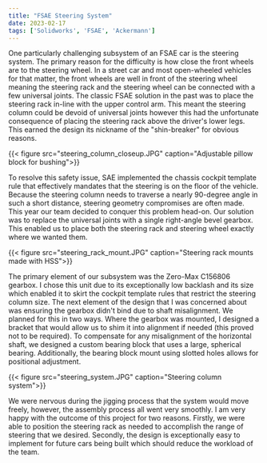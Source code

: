 ```yaml
---
title: "FSAE Steering System"
date: 2023-02-17
tags: ['Solidworks', 'FSAE', 'Ackermann']
---
```


One particularly challenging subsystem of an FSAE car is the steering system. The primary reason for the difficulty is how close the front wheels are to the steering wheel. In a street car and most open-wheeled vehicles for that matter, the front wheels are well in front of the steering wheel meaning the steering rack and the steering wheel can be connected with a few universal joints. The classic FSAE solution in the past was to place the steering rack in-line with the upper control arm. This meant the steering column could be devoid of universal joints however this had the unfortunate consequence of placing the steering rack above the driver's lower legs. This earned the design its nickname of the "shin-breaker" for obvious reasons.

{{< figure src="steering_column_closeup.JPG"  caption="Adjustable pillow block for bushing">}}

To resolve this safety issue, SAE implemented the chassis cockpit template rule that effectively mandates that the steering is on the floor of the vehicle. Because the steering column needs to traverse a nearly 90-degree angle in such a short distance, steering geometry compromises are often made. This year our team decided to conquer this problem head-on. Our solution was to replace the universal joints with a single right-angle bevel gearbox. This enabled us to place both the steering rack and steering wheel exactly where we wanted them.

{{< figure src="steering_rack_mount.JPG"  caption="Steering rack mounts made with HSS">}}

The primary element of our subsystem was the Zero-Max C156806 gearbox. I chose this unit due to its exceptionally low backlash and its size which enabled it to skirt the cockpit template rules that restrict the steering column size. The next element of the design that I was concerned about was ensuring the gearbox didn't bind due to shaft misalignment. We planned for this in two ways. Where the gearbox was mounted, I designed a bracket that would allow us to shim it into alignment if needed (this proved not to be required). To compensate for any misalignment of the horizontal shaft, we designed a custom bearing block that uses a large, spherical bearing. Additionally, the bearing block mount using slotted holes allows for positional adjustment.

{{< figure src="steering_system.JPG"  caption="Steering column system">}}

We were nervous during the jigging process that the system would move freely, however, the assembly process all went very smoothly. I am very happy with the outcome of this project for two reasons. Firstly, we were able to position the steering rack as needed to accomplish the range of steering that we desired. Secondly, the design is exceptionally easy to implement for future cars being built which should reduce the workload of the team.

